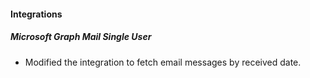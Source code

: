 
#### Integrations
##### Microsoft Graph Mail Single User
- Modified the integration to fetch email messages by received date.
